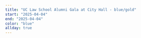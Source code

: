 ```yaml
---
title: "UC Law School Alumni Gala at City Hall - blue/gold"
start: "2025-04-04"
end: "2025-04-04"
color: "blue"
allday: true
---
```


